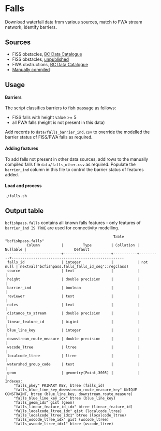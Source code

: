 # Falls

Download waterfall data from various sources, match to FWA stream network, identify barriers.

## Sources

- FISS obstacles, [BC Data Catalogue](https://catalogue.data.gov.bc.ca/dataset/provincial-obstacles-to-fish-passage)
- FISS obstacles, [unpublished](https://www.hillcrestgeo.ca/outgoing/public/whse_fish)
- FWA obstructions, [BC Data Catalogue](https://catalogue.data.gov.bc.ca/dataset/freshwater-atlas-obstructions)
- [Manually compiled](data/falls_other.csv)

## Usage

#### Barriers

The script classifies barriers to fish passage as follows:

- FISS falls with height value >= 5
- all FWA falls (height is not present in this data)

Add records to `data/falls_barrier_ind.csv` to override the modelled the barrier status of FISS/FWA falls as required.

#### Adding features

To add falls not present in other data sources, add rows to the manually compiled falls file `data/falls_other.csv` as required.
Populate the `barrier_ind` column in this file to control the barrier status of features added.


#### Load and process

    ./falls.sh

## Output table

`bcfishpass.falls` contains all known falls features - only features of `barrier_ind IS TRUE` are used for connectivity modelling.
```
                                                  Table "bcfishpass.falls"
          Column          |         Type         | Collation | Nullable |                      Default
--------------------------+----------------------+-----------+----------+----------------------------------------------------
 falls_id                 | integer              |           | not null | nextval('bcfishpass.falls_falls_id_seq'::regclass)
 source                   | text                 |           |          |
 height                   | double precision     |           |          |
 barrier_ind              | boolean              |           |          |
 reviewer                 | text                 |           |          |
 notes                    | text                 |           |          |
 distance_to_stream       | double precision     |           |          |
 linear_feature_id        | bigint               |           |          |
 blue_line_key            | integer              |           |          |
 downstream_route_measure | double precision     |           |          |
 wscode_ltree             | ltree                |           |          |
 localcode_ltree          | ltree                |           |          |
 watershed_group_code     | text                 |           |          |
 geom                     | geometry(Point,3005) |           |          |
Indexes:
    "falls_pkey" PRIMARY KEY, btree (falls_id)
    "falls_blue_line_key_downstream_route_measure_key" UNIQUE CONSTRAINT, btree (blue_line_key, downstream_route_measure)
    "falls_blue_line_key_idx" btree (blue_line_key)
    "falls_geom_idx" gist (geom)
    "falls_linear_feature_id_idx" btree (linear_feature_id)
    "falls_localcode_ltree_idx" gist (localcode_ltree)
    "falls_localcode_ltree_idx1" btree (localcode_ltree)
    "falls_wscode_ltree_idx" gist (wscode_ltree)
    "falls_wscode_ltree_idx1" btree (wscode_ltree)
```